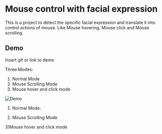 
# Mouse control with facial expression

This is a project to detect the specific facial expression and 
translate it into control actions of mouse.
Like Mouse hovering, Mouse click and Mouse scrolling.




## Demo

Insert gif or link to demo

Three Modes:
1) Normal Mode
2) Mouse Scrolling Mode
3) Mouse hover and click mode

![Demo](https://user-images.githubusercontent.com/88503029/163715837-587b883a-8b3d-469b-99ac-ce3879434bef.gif)

1) Normal Mode:


2) Mouse Scrolling Mode

3)Mouse hover and click mode
